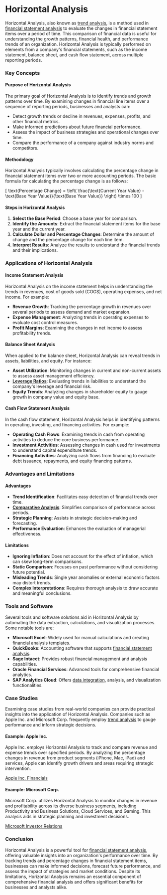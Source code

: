 # Horizontal Analysis

Horizontal Analysis, also known as [trend analysis](../t/trend_analysis.md), is a method used in [financial statement analysis](../f/financial_statement_analysis.md) to evaluate the changes in financial statement items over a period of time. This comparison of financial data is useful for understanding the growth patterns, financial health, and performance trends of an organization. Horizontal Analysis is typically performed on elements from a company's financial statements, such as the income statement, balance sheet, and cash flow statement, across multiple reporting periods.

### Key Concepts

#### Purpose of Horizontal Analysis
The primary goal of Horizontal Analysis is to identify trends and growth patterns over time. By examining changes in financial line items over a sequence of reporting periods, businesses and analysts can:

- Detect growth trends or decline in revenues, expenses, profits, and other financial metrics.
- Make informed predictions about future financial performance.
- Assess the impact of business strategies and operational changes over time.
- Compare the performance of a company against industry norms and competitors.

#### Methodology
Horizontal Analysis typically involves calculating the percentage change in financial statement items over two or more accounting periods. The basic formula for calculating the percentage change is as follows:

\[
\text{Percentage Change} = \left( \frac{\text{Current Year Value} - \text{Base Year Value}}{\text{Base Year Value}} \right) \times 100
\]

#### Steps in Horizontal Analysis
1. **Select the Base Period**: Choose a base year for comparison.
2. **Identify the Amounts**: Extract the financial statement items for the base year and the current year.
3. **Calculate Dollar and Percentage Changes**: Determine the amount of change and the percentage change for each line item.
4. **Interpret Results**: Analyze the results to understand the financial trends and their implications.

### Applications of Horizontal Analysis

#### Income Statement Analysis
Horizontal Analysis on the income statement helps in understanding the trends in revenues, cost of goods sold (COGS), operating expenses, and net income. For example:
- **Revenue Growth**: Tracking the percentage growth in revenues over several periods to assess demand and market expansion.
- **Expense Management**: Analyzing trends in operating expenses to evaluate cost control measures.
- **Profit Margins**: Examining the changes in net income to assess profitability trends.

#### Balance Sheet Analysis
When applied to the balance sheet, Horizontal Analysis can reveal trends in assets, liabilities, and equity. For instance:
- **Asset Utilization**: Monitoring changes in current and non-current assets to assess asset management efficiency.
- **[Leverage Ratios](../l/leverage_ratios.md)**: Evaluating trends in liabilities to understand the company's leverage and financial risk.
- **Equity Trends**: Analyzing changes in shareholder equity to gauge growth in company value and equity base.

#### Cash Flow Statement Analysis
In the cash flow statement, Horizontal Analysis helps in identifying patterns in operating, investing, and financing activities. For example:
- **Operating Cash Flows**: Examining trends in cash from operating activities to deduce the core business performance.
- **Investment Activities**: Assessing changes in cash used for investments to understand capital expenditure trends.
- **Financing Activities**: Analyzing cash flows from financing to evaluate debt issuance, repayments, and equity financing patterns.

### Advantages and Limitations

#### Advantages
- **Trend Identification**: Facilitates easy detection of financial trends over time.
- **[Comparative Analysis](../c/comparative_analysis.md)**: Simplifies comparison of performance across periods.
- **Strategic Planning**: Assists in strategic decision-making and forecasting.
- **Performance Evaluation**: Enhances the evaluation of managerial effectiveness.

#### Limitations
- **Ignoring Inflation**: Does not account for the effect of inflation, which can skew long-term comparisons.
- **Static Comparison**: Focuses on past performance without considering future potential.
- **Misleading Trends**: Single year anomalies or external economic factors may distort trends.
- **Complex Interpretations**: Requires thorough analysis to draw accurate and meaningful conclusions.

### Tools and Software

Several tools and software solutions aid in Horizontal Analysis by automating the data extraction, calculations, and visualization processes. Some notable tools are:
- **Microsoft Excel**: Widely used for manual calculations and creating financial analysis templates.
- **QuickBooks**: Accounting software that supports [financial statement analysis](../f/financial_statement_analysis.md).
- **Sage Intacct**: Provides robust financial management and analysis capabilities.
- **Oracle Financial Services**: Advanced tools for comprehensive financial analytics.
- **SAP Analytics Cloud**: Offers [data integration](../d/data_integration.md), analysis, and visualization functionalities.

### Case Studies
Examining case studies from real-world companies can provide practical insights into the application of Horizontal Analysis. Companies such as Apple Inc. and Microsoft Corp. frequently employ [trend analysis](../t/trend_analysis.md) to gauge performance and inform strategic decisions.

#### Example: Apple Inc.
Apple Inc. employs Horizontal Analysis to track and compare revenue and expense trends over specified periods. By analyzing the percentage changes in revenue from product segments (iPhone, Mac, iPad) and services, Apple can identify growth drivers and areas requiring strategic intervention.

[Apple Inc. Financials](https://investor.apple.com/investor-relations/default.aspx)

#### Example: Microsoft Corp.
Microsoft Corp. utilizes Horizontal Analysis to monitor changes in revenue and profitability across its diverse business segments, including Productivity and Business Solutions, Cloud Services, and Gaming. This analysis aids in strategic planning and investment decisions.

[Microsoft Investor Relations](https://www.microsoft.com/en-us/Investor)

### Conclusion
Horizontal Analysis is a powerful tool for [financial statement analysis](../f/financial_statement_analysis.md), offering valuable insights into an organization's performance over time. By tracking trends and percentage changes in financial statement items, businesses can make informed decisions, forecast future performance, and assess the impact of strategies and market conditions. Despite its limitations, Horizontal Analysis remains an essential component of comprehensive financial analysis and offers significant benefits for businesses and analysts alike.
